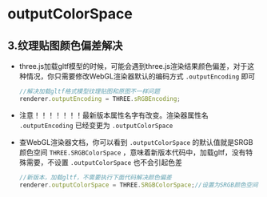 # outputColorSpace

## 3.纹理贴图颜色偏差解决

+ three.js加载gltf模型的时候，可能会遇到three.js渲染结果颜色偏差，对于这种情况，你只需要修改WebGL渲染器默认的编码方式 `.outputEncoding` 即可

  ```js
  //解决加载gltf格式模型纹理贴图和原图不一样问题
  renderer.outputEncoding = THREE.sRGBEncoding;
  ```

+ 注意！！！！！！！最新版本属性名字有改变。渲染器属性名 `.outputEncoding` 已经变更为 `.outputColorSpace`

+ 查WebGL渲染器文档，你可以看到 `.outputColorSpace` 的默认值就是SRGB颜色空间 `THREE.SRGBColorSpace` ，意味着新版本代码中，加载gltf，没有特殊需要，不设置 `.outputColorSpace` 也不会引起色差

  ```js
  //新版本，加载gltf，不需要执行下面代码解决颜色偏差
  renderer.outputColorSpace = THREE.SRGBColorSpace;//设置为SRGB颜色空间
  ```

